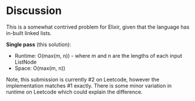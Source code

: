 # Discussion

This is a somewhat contrived problem for Elixir, given that the language has in-built linked lists.

**Single pass** (this solution):
- Runtime: O(max(m, n)) - where m and n are the lengths of each input ListNode 
- Space: O(max(m, n))

Note, this submission is currently #2 on Leetcode, however the implementation matches #1 exactly. There is some minor variation in runtime on Leetcode which could explain the difference. 